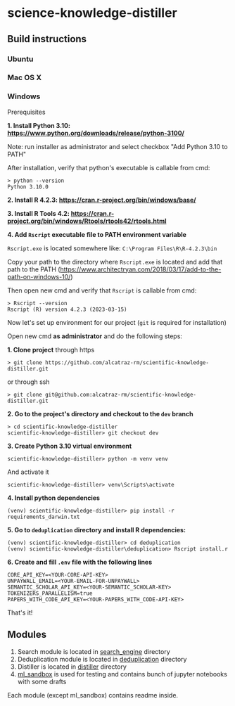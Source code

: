 # science-knowledge-distiller

## Build instructions

### Ubuntu

### Mac OS X

### Windows

Prerequisites

**1. Install Python 3.10: https://www.python.org/downloads/release/python-3100/**

Note: run installer as administrator and select checkbox "Add Python 3.10 to PATH"

After installation, verify that python's executable is callable from cmd:
```console
> python --version
Python 3.10.0

```

**2. Install R 4.2.3: https://cran.r-project.org/bin/windows/base/**

**3. Install R Tools 4.2: https://cran.r-project.org/bin/windows/Rtools/rtools42/rtools.html**

**4. Add `Rscript` executable file to PATH environment variable**

`Rscript.exe` is located somewhere like: `C:\Program Files\R\R-4.2.3\bin`

Copy your path to the directory where `Rscript.exe` is located and add that path to the PATH (https://www.architectryan.com/2018/03/17/add-to-the-path-on-windows-10/)

Then open new cmd and verify that `Rscript` is callable from cmd:
```console
> Rscript --version
Rscript (R) version 4.2.3 (2023-03-15)

```

Now let's set up environment for our project (`git` is required for installation)

Open new cmd **as administrator** and do the following steps:

**1. Clone project**
through https
```console
> git clone https://github.com/alcatraz-rm/scientific-knowledge-distiller.git
```
or through ssh
```console
> git clone git@github.com:alcatraz-rm/scientific-knowledge-distiller.git
```

**2. Go to the project's directory and checkout to the `dev` branch**
```console
> cd scientific-knowledge-distiller
scientific-knowledge-distiller> git checkout dev
```

**3. Create Python 3.10 virtual environment**
```console
scientific-knowledge-distiller> python -m venv venv
```

And activate it
```console
scientific-knowledge-distiller> venv\Scripts\activate
```

**4. Install python dependencies**
```console
(venv) scientific-knowledge-distiller> pip install -r requirements_darwin.txt
```

**5. Go to `deduplication` directory and install R dependencies:**
```console
(venv) scientific-knowledge-distiller> cd deduplication
(venv) scientific-knowledge-distiller\deduplication> Rscript install.r
```

**6. Create and fill `.env` file with the following lines**
```console
CORE_API_KEY=<YOUR-CORE-API-KEY>
UNPAYWALL_EMAIL=<YOUR-EMAIL-FOR-UNPAYWALL>
SEMANTIC_SCHOLAR_API_KEY=<YOUR-SEMANTIC_SCHOLAR-KEY>
TOKENIZERS_PARALLELISM=true
PAPERS_WITH_CODE_API_KEY=<YOUR-PAPERS_WITH_CODE-API-KEY>
```

That's it!

## Modules

1. Search module is located in [search_engine](./search_engine) directory
2. Deduplication module is located in [deduplication](./deduplication) directory
3. Distiller is located in [distiller](./distiller) directory
4. [ml_sandbox](./ml_sandbox) is used for testing and contains bunch of jupyter notebooks with some drafts

Each module (except ml_sandbox) contains readme inside.
